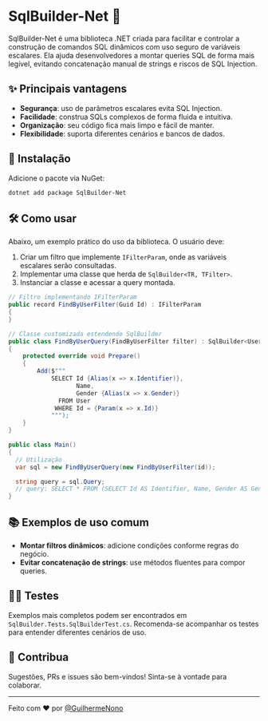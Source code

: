 # SqlBuilder-Net 🚀

SqlBuilder-Net é uma biblioteca .NET criada para facilitar e controlar a construção de comandos SQL dinâmicos com uso seguro de variáveis escalares. Ela ajuda desenvolvedores a montar queries SQL de forma mais legível, evitando concatenação manual de strings e riscos de SQL Injection.

## ✨ Principais vantagens

- **Segurança**: uso de parâmetros escalares evita SQL Injection.
- **Facilidade**: construa SQLs complexos de forma fluida e intuitiva.
- **Organização**: seu código fica mais limpo e fácil de manter.
- **Flexibilidade**: suporta diferentes cenários e bancos de dados.

## 🚦 Instalação

Adicione o pacote via NuGet:

```bash
dotnet add package SqlBuilder-Net
```

## 🛠️ Como usar

Abaixo, um exemplo prático do uso da biblioteca. O usuário deve:

1. Criar um filtro que implemente `IFilterParam`, onde as variáveis escalares serão consultadas.
2. Implementar uma classe que herda de `SqlBuilder<TR, TFilter>`.
3. Instanciar a classe e acessar a query montada.

```csharp
// Filtro implementando IFilterParam
public record FindByUserFilter(Guid Id) : IFilterParam
{
}

// Classe customizada estendendo SqlBuilder
public class FindByUserQuery(FindByUserFilter filter) : SqlBuilder<UserEntity, FindByUserFilter>(filter)
{
    protected override void Prepare()
    {
        Add($"""
            SELECT Id {Alias(x => x.Identifier)},
                   Name,
                   Gender {Alias(x => x.Gender)}
              FROM User
             WHERE Id = {Param(x => x.Id)}
            """);
    }
}

public class Main()
{
  // Utilização
  var sql = new FindByUserQuery(new FindByUserFilter(id));

  string query = sql.Query;
  // query: SELECT * FROM (SELECT Id AS Identifier, Name, Gender AS Gender FROM User WHERE Id = @Id) t
}
```

## 📚 Exemplos de uso comum

- **Montar filtros dinâmicos**: adicione condições conforme regras do negócio.
- **Evitar concatenação de strings**: use métodos fluentes para compor queries.

## 👨‍💻 Testes

Exemplos mais completos podem ser encontrados em `SqlBuilder.Tests.SqlBuilderTest.cs`. Recomenda-se acompanhar os testes para entender diferentes cenários de uso.

## 🤝 Contribua

Sugestões, PRs e issues são bem-vindos! Sinta-se à vontade para colaborar.

---

Feito com ❤️ por [@GuilhermeNono](https://github.com/GuilhermeNono)
